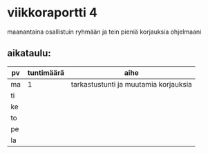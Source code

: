 # viikkoraportti 4

maanantaina osallistuin ryhmään ja tein pieniä korjauksia ohjelmaani

## aikataulu:
| pv  | tuntimäärä | aihe                                  |
| --- | ---------- | ------------------------------------- |
| ma  | 1          | tarkastustunti ja muutamia korjauksia |
| ti  |            |                                       |
| ke  |            |                                       |
| to  |            |                                       |
| pe  |            |                                       |
| la  |            |                                       |